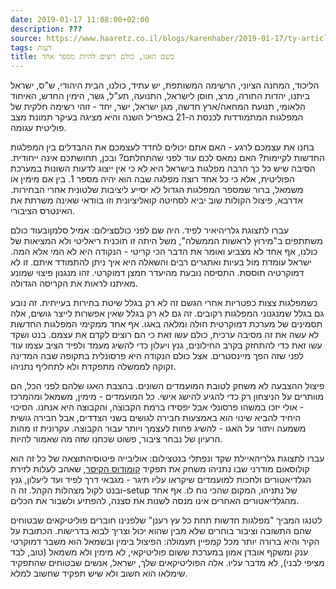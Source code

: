 ```yaml
---
date: 2019-01-17 11:08:00+02:00
description: ???
source: https://www.haaretz.co.il/blogs/karenhaber/2019-01-17/ty-article/0000017f-f8fb-d887-a7ff-f8ffb76f0000
tags: דעות
title: בשם האגו, כולם רוצים להיות מספר אחד
---
```


הליכוד, המחנה הציוני, הרשימה המשותפת, יש עתיד, כולנו, הבית היהודי, ש"ס, ישראל ביתנו, יהדות התורה, מרצ, חוסן לישראל, התנועה, תע"ל, גשר, הימין החדש, האיחוד הלאומי, תנועת המחאה/ארץ חדשה, מגן ישראל, ישר, יחד - זוהי רשימה חלקית של המפלגות המתמודדות לכנסת ה-21 באפריל השנה והיא מציגה בעיקר תמונת מצב פוליטית עגומה.

בחנו את עצמכם לרגע - האם אתם יכולים לחדד לעצמכם את ההבדלים בין המפלגות החדשות לקיימות? האם נמאס לכם עוד לפני שהתחלתם? ובכן, תחושתכם אינה ייחודית. הסיבה שיש כל כך הרבה מפלגות בישראל היא לא כי אין ייצוג לדעות השונות במערכת הפוליטית, אלא כי כל אחד רוצה מפלגה שבה הוא יהיה מספר 1. בין אם מימין או משמאל, ברור שמספר המפלגות הגדול לא יסייע ליציבות שלטונית אחרי הבחירות. אדרבא, פיצול הקולות שוב יביא לסחיטה קואליציונית וזו בוודאי שאינה משרתת את האינטרס הציבורי.

 עברו לתצוגת גלריהיאיר לפיד. היה שם לפני כולםצילום: אמיל סלמןובעוד כולם משתתפים ב"מירוץ לראשות הממשלה", משל היתה זו תוכנית ריאליטי ולא המציאות של כולנו, אף אחד לא מצביע ואומר את הדבר הכי קריטי - הנקודה היא לא המי אלא המה. ישראל עומדת מול בעיות ואתגרים רבים והשאלה היא איך ניתן להתמודד איתם. זו לא דמוקרטיה תוססת. התסיסה נובעת מהיעדר חמצן דמוקרטי. זהו מנגנון פיצוי שמונע מאיתנו לראות את הקריסה הגדולה.

כשמפלגות צצות כפטריות אחרי הגשם זה לא רק בגלל שיטת בחירות בעייתית. זה נובע גם בגלל שמנגנוני המפלגות רקובים. זה גם לא רק בגלל שאין אפשרות לייצר גושים, אלה תסמינים של מערכת דמוקרטית חולה ומלאה באגו. אף אחד ממקימי המפלגות החדשות לא עשה את זה מסיבה ערכית, כולם עשו זאת כי הם רוצים לקדם את עצמם. בנט ושקד עשו זאת כדי להתחזק בקרב החילונים, גנץ ויעלון כדי להשיג מעמד ולפיד הציב עצמו עוד לפני שזה הפך מיינסטרים. אצל כולם הנקודה היא פרסונלית בתקופה שבה המדינה זקוקה לממשלה מתפקדת ולא לתחליף נתניהו.

פיצול ההצבעה לא משחק לטובת המועמדים השונים. בהצבת האגו שלהם לפני הכל, הם מוותרים על הניצחון רק כדי להגיע להישג אישי. כל המועמדים - מימין, משמאל ומהמרכז - אולי יזכו במשהו פרסונלי אבל יפסידו ברמת הקבוצה, והקבוצה היא אנחנו. הסיכוי היחיד להביא שינוי הוא באמצעות חבירה לגושים בשני הצדדים, אבל חבירה גושית משמעה ויתור על האגו - להשיג פחות לעצמך ויותר עבור הקבוצה. עקרונית זו מהות הרעיון של נבחר ציבור, פשוט שכחנו שזה מה שאמור להיות.

 עברו לתצוגת גלריהאיילת שקד ונפתלי בנטצילום: אוליבייה פיטוסיהתוצאה של כל זה הוא קולוסאום מודרני שבו נתניהו משחק את תפקיד [קומודוס הקיסר](http://karenhaber.blogspot.com/2018/09/blog-post.html), שאהב לעלות לזירת הגלדיאטורים ולחכות למועמדים שיקראו עליו תיגר - מגבאי דרך לפיד ועד ליעלון, גנץ ובנט לקול מצהלות הקהל. זה ה-setup של נתניהו, המקום שהכי נוח לו. אף אחד מהגלדיאטורים האחרים אינו מנסה לשנות את סצנה, להפתיע ולשבור את הכלים.

לטנגו המביך "מפלגות חדשות תחת כל עץ רענן" שלפנינו חוברים פוליטיקאים שבטוחים שהם התשובה וציבור בוחרים שלא מבין שהוא יכול וצריך לבוא בדרישות. הכתובת על הקיר והיא ברורה יותר מכל קמפיין תעמולה: הפיצול בימין ובשמאל הוא משבר דמוקרטי ענק ומשקף אובדן אמון במערכת ששום פוליטיקאי, לא מימין ולא משמאל (טוב, לבד מציפי לבני), לא מדבר עליו. אלה הפוליטיקאים שלך, ישראל, אנשים שבטוחים שהתפקיד שימלאו הוא חשוב ולא שיש תפקיד שחשוב למלא.